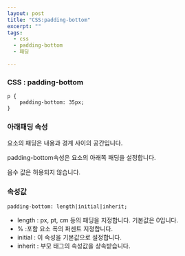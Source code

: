 ```yaml
---
layout: post
title: "CSS:padding-bottom"
excerpt: ""
tags: 
  - css
  - padding-bottom
  - 패딩
  
---
```



### CSS : padding-bottom
```
p {
    padding-bottom: 35px;
}
```
### 아래패딩 속성

요소의 패딩은 내용과 경계 사이의 공간입니다.

padding-bottom속성은 요소의 아래쪽 패딩을 설정합니다.

음수 값은 허용되지 않습니다.

### 속성값
`padding-bottom: length|initial|inherit;`
- length : px, pt, cm 등의 패딩을 지정합니다. 기본값은 0입니다. 
- % :포함 요소 폭의 퍼센트 지정합니다.
- initial : 이 속성을 기본값으로 설정합니다.
- inherit : 부모 태그의 속성값을 상속받습니다.
